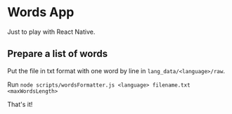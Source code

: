 # Words App

Just to play with React Native.

## Prepare a list of words

Put the file in txt format with one word by line in `lang_data/<language>/raw`.

Run `node scripts/wordsFormatter.js <language> filename.txt <maxWordsLength>`

That's it!
